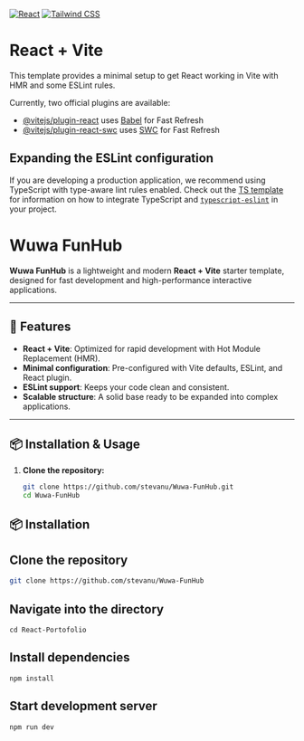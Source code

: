 
[![React](https://img.shields.io/badge/React-18.2.0-blue?logo=react&logoColor=white)](https://react.dev/)
[![Tailwind CSS](https://img.shields.io/badge/Tailwind%20CSS-3.4.0-sky?logo=tailwindcss&logoColor=white)](https://tailwindcss.com/)

# React + Vite

This template provides a minimal setup to get React working in Vite with HMR and some ESLint rules.

Currently, two official plugins are available:

- [@vitejs/plugin-react](https://github.com/vitejs/vite-plugin-react/blob/main/packages/plugin-react) uses [Babel](https://babeljs.io/) for Fast Refresh
- [@vitejs/plugin-react-swc](https://github.com/vitejs/vite-plugin-react/blob/main/packages/plugin-react-swc) uses [SWC](https://swc.rs/) for Fast Refresh

## Expanding the ESLint configuration

If you are developing a production application, we recommend using TypeScript with type-aware lint rules enabled. Check out the [TS template](https://github.com/vitejs/vite/tree/main/packages/create-vite/template-react-ts) for information on how to integrate TypeScript and [`typescript-eslint`](https://typescript-eslint.io) in your project.

# Wuwa FunHub

**Wuwa FunHub** is a lightweight and modern **React + Vite** starter template, designed for fast development and high-performance interactive applications.

---

## 🚀 Features

- **React + Vite**: Optimized for rapid development with Hot Module Replacement (HMR).
- **Minimal configuration**: Pre-configured with Vite defaults, ESLint, and React plugin.
- **ESLint support**: Keeps your code clean and consistent.
- **Scalable structure**: A solid base ready to be expanded into complex applications.

---

## 📦 Installation & Usage

1. **Clone the repository:**
   ```bash
   git clone https://github.com/stevanu/Wuwa-FunHub.git
   cd Wuwa-FunHub


## 📦 Installation

## Clone the repository

```bash
git clone https://github.com/stevanu/Wuwa-FunHub
```

## Navigate into the directory

```
cd React-Portofolio
```

## Install dependencies

```
npm install
```

## Start development server

```
npm run dev
```
